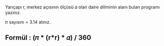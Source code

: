 Yarıçapı r, merkez açısının ölçüsü 𝛼 olan daire diliminin alanı bulan programı yazınız.

𝜋 sayısını = 3.14 alınız.

## Formül : (𝜋 * (r*r) * 𝛼) / 360